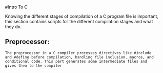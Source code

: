 #Intro To C

Knowing the different stages of compilation of a C program file is important, this section contains scripts for the different compilation stages and what they do.

## Preprocessor:
	The preprocessor in a C compiler processes directives like #include and #define before compilation, handling file inclusion, macros, and conditional code. This part generates some intermediate files and gives them to the compiler

